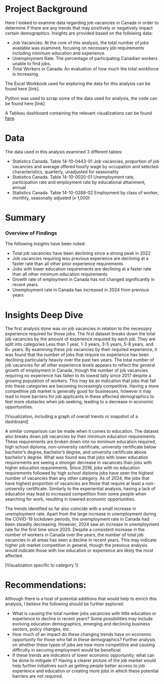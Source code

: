 # Project Background
Here I looked to examine data regarding job vacancies in Canada in order to determine if there are any trends that may positively or negatively impact certain demographics.
Insights are provided based on the following data:
-	Job Vacancies: At the core of this analysis, the total number of jobs available was examined, focusing on necessary job requirements including minimum education and experience.
-	Unemployment Rate: The percentage of participating Canadian workers unable to find jobs.
-	Total Workers in Canada: An evaluation of how much the total workforce is increasing.

The Excel Workbook used for exploring the data for this analysis can be found here [link].

Python was used to scrap some of the data used for analysis, the code can be found here [link]

A Tableau dashboard containing the relevant visualizations can be found [here](https://public.tableau.com/app/profile/jack.lemere5367/viz/CanadaJobTrends/Dashboard1?publish=yes).

# Data

The data used in this analysis examined 3 different tables:
-	Statistics Canada. Table 14-10-0443-01  Job vacancies, proportion of job vacancies and average offered hourly wage by occupation and selected characteristics, quarterly, unadjusted for seasonality
-	Statistics Canada. Table 14-10-0020-01  Unemployment rate, participation rate and employment rate by educational attainment, annual
-	Statistics Canada. Table 14-10-0288-02  Employment by class of worker, monthly, seasonally adjusted (x 1,000)

# Summary

### Overview of Findings

The following insights have been noted:
-	Total job vacancies have been declining since a strong peak in 2022
-	Job vacancies requiring less previous experience are declining at a faster rate than all other prior experience requirements
-	Jobs with lower education requirements are declining at a faster rate than all other minimum education requirements
-	Growth rate of employment in Canada has not changed significantly in recent years
-	Unemployment rate in Canada has increased in 2024 from previous years

# Insights Deep Dive

The first analysis done was on job vacancies in relation to the necessary experience required for those jobs. The first dataset breaks down the total job vacancies by the amount of experience required by each job. They are split into categories Less than 1 year, 1-3 years, 3-5 years, 5-8 years, and 8+ years. By examining these job vacancies by their required experience, it was found that the number of jobs that require no experience has been declining particularly heavily over the past two years. The total number of job vacancies for all other experience levels appears to reflect the general growth of employment in Canada, though the number of job vacancies requiring no experience has fallen to its lowest tally since 2017 despite a growing population of workers. This may be an indication that jobs that fall into these categories are becoming increasingly competitive. Having a more competitive job market is generally good for businesses, however it may lead to more barriers for job applicants in these affected demographics to feel more obstacles when job seeking, leading to a decrease in economic opportunities.

[Visualization, including a graph of overall trends or snapshot of a dashboard]

A similar comparison can be made when it comes to education. The dataset also breaks down job vacancies by their minimum education requirements. These requirements are broken down into no minimum education required, high school diploma, non-university certificate, university certificate below bachelor’s degree, bachelor’s degree, and university certificate above bachelor’s degree. What was found was that jobs with lower education requirements are seeing a stronger decrease in vacancies than jobs with higher education requirements. Since 2016, jobs with no education requirements followed by high school diploma jobs have seen the highest number of vacancies than any other category. As of 2024, the jobs that have highest proportion of vacancies are those that require at least a non-university certificate. Similarly to the experiential analysis, having a lack of education may lead to increased competition from some people when searching for work, resulting in lowered economic opportunities. 

The trends identified so far also coincide with a small increase in unemployment rate. Apart from the large increase in unemployment during the COVID-19 lockdown periods, the unemployment rate in Canada had been steadily decreasing. However, 2024 saw an increase in unemployment rate for the first time since 2020. Despite a consistent increase in the number of workers in Canada over the years, the number of total job vacancies in all areas has seen a decline in recent years. This may indicate higher job market competition in general, though the previous analysis would indicate those with low education or experience are likely the most affected.

[Visualization specific to category 1]

# Recommendations:

Although there is a host of potential additions that would help to enrich this analysis, I believe the following should be further explored: 
-	What is causing the total number jobs vacancies with little education or experience to decline in recent years? Some possibilities may include evolving education demographics, emerging and declining business sectors, policy changes, etc.
-	How much of an impact do these changing trends have on economic opportunity for those who fall in these demographics? Further analysis on whether these types of jobs are now more competitive and causing difficulty in securing employment would be beneficial.
-	If these trends are indicators of lower economic opportunity, what can be done to mitigate it? Having a clearer picture of the job market would help further initiatives such as getting people better access to job experience and education or creating more jobs in which these potential barriers are not required.
